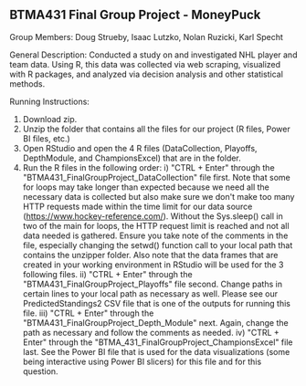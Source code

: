 ## BTMA431 Final Group Project - MoneyPuck

Group Members: Doug Strueby, Isaac Lutzko, Nolan Ruzicki, Karl Specht

General Description: Conducted a study on and investigated NHL player and team data. Using R, this data was collected via web scraping, visualized with R packages, and analyzed via decision analysis and other statistical methods.

Running Instructions:
1) Download zip.
2) Unzip the folder that contains all the files for our project (R files, Power BI files, etc.)
3) Open RStudio and open the 4 R files (DataCollection, Playoffs, DepthModule, and 
   ChampionsExcel) that are in the folder.
4) Run the R files in the following order:
	i) "CTRL + Enter" through the "BTMA431_FinalGroupProject_DataCollection" file first. Note that
	   some for loops may take longer than expected because we need all the necessary data is
	   collected but also make sure we don't make too many HTTP requests made within the time
	   limit for our data source (https://www.hockey-reference.com/). Without the Sys.sleep() call
	   in two of the main for loops, the HTTP request limit is reached and not all data needed is 
	   gathered.
	   Ensure you take note of the comments in the file, especially changing the setwd() function
	   call to your local path that contains the unzipper folder.
	   Also note that the data frames that are created in your working environment in RStudio will
	   be used for the 3 following files.
       ii) "CTRL + Enter" through the "BTMA431_FinalGroupProject_Playoffs" file second. Change paths
	   in certain lines to your local path as necessary as well. Please see our PredictedStandings2 CSV 
	   file that is one of the outputs for running this file.
      iii) "CTRL + Enter" through the "BTMA431_FinalGroupProject_Depth_Module" next. Again, change the path
	   as necessary and follow the comments as needed.
       iv) "CTRL + Enter" through the "BTMA_431_FinalGroupProject_ChampionsExcel" file last. See the Power
	   BI file that is used for the data visualizations (some being interactive using Power BI slicers)
	   for this file and for this question.
